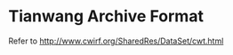 Tianwang Archive Format 
=========================
Refer to http://www.cwirf.org/SharedRes/DataSet/cwt.html

